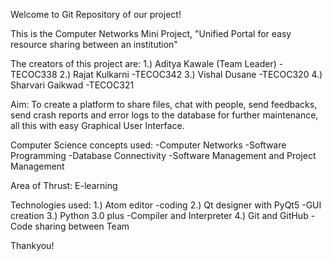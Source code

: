 Welcome to Git Repository of our project!

This is the Computer Networks Mini Project,
"Unified Portal for easy resource sharing between an institution"

The creators of this project are:
1.) Aditya Kawale (Team Leader)    -TECOC338
2.) Rajat Kulkarni                 -TECOC342
3.) Vishal Dusane                  -TECOC320
4.) Sharvari Gaikwad               -TECOC321

Aim:
To create a platform to share files, chat with people, send feedbacks, send crash reports and error logs to the database for further maintenance,
all this with easy Graphical User Interface.

Computer Science concepts used:
-Computer Networks
-Software Programming
-Database Connectivity
-Software Management and Project Management

Area of Thrust:
E-learning

Technologies used:
1.) Atom editor                  -coding
2.) Qt designer with PyQt5       -GUI creation
3.) Python 3.0 plus              -Compiler and Interpreter
4.) Git and GitHub               -Code sharing between Team

Thankyou!
